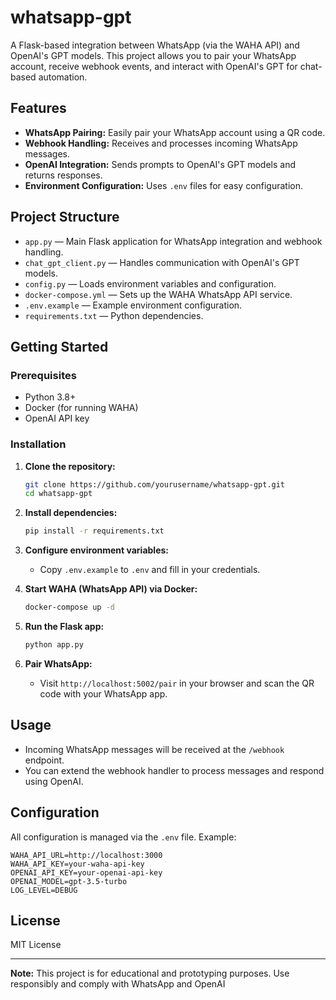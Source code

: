 # whatsapp-gpt

A Flask-based integration between WhatsApp (via the WAHA API) and OpenAI's GPT models. This project allows you to pair your WhatsApp account, receive webhook events, and interact with OpenAI's GPT for chat-based automation.

## Features

- **WhatsApp Pairing:** Easily pair your WhatsApp account using a QR code.
- **Webhook Handling:** Receives and processes incoming WhatsApp messages.
- **OpenAI Integration:** Sends prompts to OpenAI's GPT models and returns responses.
- **Environment Configuration:** Uses `.env` files for easy configuration.

## Project Structure

- `app.py` — Main Flask application for WhatsApp integration and webhook handling.
- `chat_gpt_client.py` — Handles communication with OpenAI's GPT models.
- `config.py` — Loads environment variables and configuration.
- `docker-compose.yml` — Sets up the WAHA WhatsApp API service.
- `.env.example` — Example environment configuration.
- `requirements.txt` — Python dependencies.

## Getting Started

### Prerequisites

- Python 3.8+
- Docker (for running WAHA)
- OpenAI API key

### Installation

1. **Clone the repository:**
   ```sh
   git clone https://github.com/yourusername/whatsapp-gpt.git
   cd whatsapp-gpt
   ```

2. **Install dependencies:**
   ```sh
   pip install -r requirements.txt
   ```

3. **Configure environment variables:**
   - Copy `.env.example` to `.env` and fill in your credentials.

4. **Start WAHA (WhatsApp API) via Docker:**
   ```sh
   docker-compose up -d
   ```

5. **Run the Flask app:**
   ```sh
   python app.py
   ```

6. **Pair WhatsApp:**
   - Visit `http://localhost:5002/pair` in your browser and scan the QR code with your WhatsApp app.

## Usage

- Incoming WhatsApp messages will be received at the `/webhook` endpoint.
- You can extend the webhook handler to process messages and respond using OpenAI.

## Configuration

All configuration is managed via the `.env` file. Example:

```
WAHA_API_URL=http://localhost:3000
WAHA_API_KEY=your-waha-api-key
OPENAI_API_KEY=your-openai-api-key
OPENAI_MODEL=gpt-3.5-turbo
LOG_LEVEL=DEBUG
```

## License

MIT License

---

**Note:** This project is for educational and prototyping purposes. Use responsibly and comply with WhatsApp and OpenAI